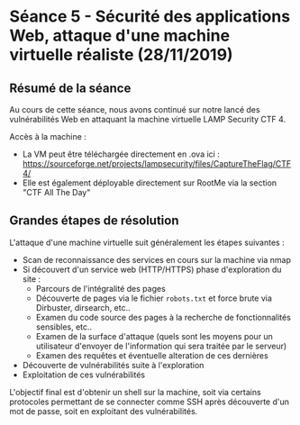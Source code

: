 # Séance 5 - Sécurité des applications Web, attaque d'une machine virtuelle réaliste (28/11/2019)

## Résumé de la séance

Au cours de cette séance, nous avons continué sur notre lancé des vulnérabilités Web en attaquant la machine virtuelle LAMP Security CTF  4.

Accès à la machine :

- La VM peut être téléchargée directement en .ova ici : https://sourceforge.net/projects/lampsecurity/files/CaptureTheFlag/CTF4/
- Elle est également déployable directement sur RootMe via la section "CTF All The Day"

## Grandes étapes de résolution

L'attaque d'une machine virtuelle suit généralement les étapes suivantes :

- Scan de reconnaissance des services en cours sur la machine via nmap
- Si découvert d'un service web (HTTP/HTTPS) phase d'exploration du site :
  - Parcours de l'intégralité des pages
  - Découverte de pages via le fichier `robots.txt` et force brute via Dirbuster, dirsearch, etc..
  - Examen du code source des pages à la recherche de fonctionnalités sensibles, etc..
  - Examen de la surface d'attaque (quels sont les moyens pour un utilisateur d'envoyer de l'information qui sera traitée par le serveur)
  - Examen des requêtes et éventuelle alteration de ces dernières
- Découverte de vulnérabilités suite à l'exploration
- Exploitation de ces vulnérabilités

L'objectif final est d'obtenir un shell sur la machine, soit via certains protocoles permettant de se connecter comme SSH après découverte d'un mot de passe, soit en exploitant des vulnérabilités.